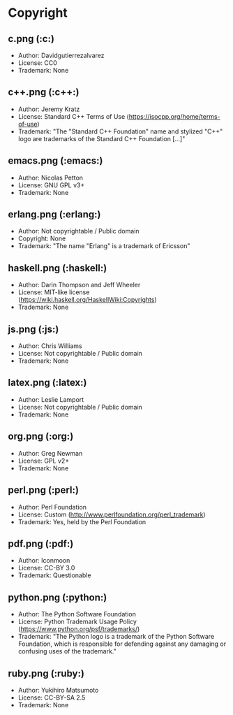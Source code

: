 # Copyright

## c.png (:c:)

* Author: Davidgutierrezalvarez
* License: CC0
* Trademark: None

## c++.png (:c++:)

* Author: Jeremy Kratz
* License: Standard C++ Terms of Use (https://isocpp.org/home/terms-of-use)
* Trademark: "The "Standard C++ Foundation" name and stylized "C++" logo are trademarks of the Standard C++ Foundation [...]"

## emacs.png (:emacs:)

* Author: Nicolas Petton
* License: GNU GPL v3+
* Trademark: None

## erlang.png (:erlang:)

* Author: Not copyrightable / Public domain
* Copyright: None
* Trademark: "The name "Erlang" is a trademark of Ericsson"

## haskell.png (:haskell:)

* Author: Darin Thompson and Jeff Wheeler
* License: MIT-like license (https://wiki.haskell.org/HaskellWiki:Copyrights)
* Trademark: None

## js.png (:js:)
* Author: Chris Williams
* License: Not copyrightable / Public domain
* Trademark: None

## latex.png (:latex:)
* Author: Leslie Lamport
* License: Not copyrightable / Public domain
* Trademark: None

## org.png (:org:)

* Author: Greg Newman
* License: GPL v2+
* Trademark: None

## perl.png (:perl:)

* Author: Perl Foundation
* License: Custom (http://www.perlfoundation.org/perl_trademark)
* Trademark: Yes, held by the Perl Foundation

## pdf.png (:pdf:)

* Author: Iconmoon
* License: CC-BY 3.0
* Trademark: Questionable

## python.png (:python:)

* Author: The Python Software Foundation
* License: Python Trademark Usage Policy (https://www.python.org/psf/trademarks/)
* Trademark: "The Python logo is a trademark of the Python Software Foundation, which is responsible for defending against any damaging or confusing uses of the trademark."

## ruby.png (:ruby:)

* Author: Yukihiro Matsumoto
* License: CC-BY-SA 2.5
* Trademark: None
